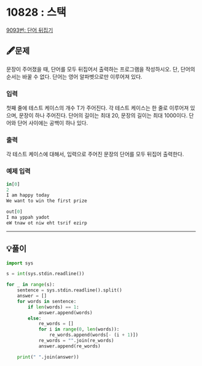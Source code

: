 # 10828 : 스택

[9093번: 단어 뒤집기](https://www.acmicpc.net/problem/9093)

## 🖋️문제

문장이 주어졌을 때, 단어를 모두 뒤집어서 출력하는 프로그램을 작성하시오. 단, 단어의 순서는 바꿀 수 없다. 단어는 영어 알파벳으로만 이루어져 있다.

### 입력

첫째 줄에 테스트 케이스의 개수 T가 주어진다. 각 테스트 케이스는 한 줄로 이루어져 있으며, 문장이 하나 주어진다. 단어의 길이는 최대 20, 문장의 길이는 최대 1000이다. 단어와 단어 사이에는 공백이 하나 있다.


### 출력

각 테스트 케이스에 대해서, 입력으로 주어진 문장의 단어를 모두 뒤집어 출력한다.


### 예제 입력

```python
in[0]
2
I am happy today
We want to win the first prize

out[0]
I ma yppah yadot
eW tnaw ot niw eht tsrif ezirp
```

---

## 💡풀이

```python
import sys

s = int(sys.stdin.readline())

for _ in range(s):
    sentence = sys.stdin.readline().split()
    answer = []
    for words in sentence:
        if len(words) == 1:
            answer.append(words)
        else:
            re_words = []
            for i in range(0, len(words)):
                re_words.append(words[- (i + 1)])
            re_words = "".join(re_words)
            answer.append(re_words)

    print(" ".join(answer))

```